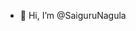 - 👋 Hi, I’m @SaiguruNagula


<!---
SaiguruNagula/SaiguruNagula is a ✨ special ✨ repository because its `README.md` (this file) appears on your GitHub profile.
You can click the Preview link to take a look at your changes.
--->
